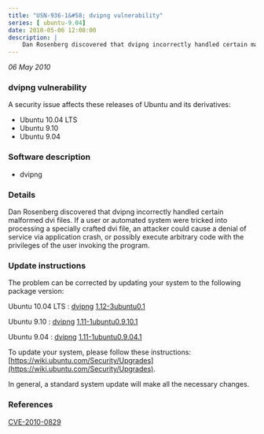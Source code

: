 ```yaml
---
title: "USN-936-1&#58; dvipng vulnerability"
series: [ ubuntu-9.04]
date: 2010-05-06 12:00:00
description: |
    Dan Rosenberg discovered that dvipng incorrectly handled certain malformed dvi files. If a user or automated system were tricked into processing a specially crafted dvi file, an attacker could cause a denial of service via application crash, or possibly execute arbitrary code with the privileges of the user invoking the program. 
--- 
```

 
 

*06 May 2010*

### dvipng vulnerability

A security issue affects these releases of Ubuntu and its derivatives:

* Ubuntu 10.04 LTS
* Ubuntu 9.10
* Ubuntu 9.04

### Software description

* dvipng 

### Details

Dan Rosenberg discovered that dvipng incorrectly handled certain malformed dvi files. If a user or automated system were tricked into processing a specially crafted dvi file, an attacker could cause a denial of service via application crash, or possibly execute arbitrary code with the privileges of the user invoking the program. 

### Update instructions

The problem can be corrected by updating your system to the following package version:

Ubuntu 10.04 LTS
 : [dvipng](https://launchpad.net/ubuntu/+source/dvipng) <span> [1.12-3ubuntu0.1](https://launchpad.net/ubuntu/+source/dvipng/1.12-3ubuntu0.1) </span> 

Ubuntu 9.10
 : [dvipng](https://launchpad.net/ubuntu/+source/dvipng) <span> [1.11-1ubuntu0.9.10.1](https://launchpad.net/ubuntu/+source/dvipng/1.11-1ubuntu0.9.10.1) </span> 

Ubuntu 9.04
 : [dvipng](https://launchpad.net/ubuntu/+source/dvipng) <span> [1.11-1ubuntu0.9.04.1](https://launchpad.net/ubuntu/+source/dvipng/1.11-1ubuntu0.9.04.1) </span> 

To update your system, please follow these instructions: [https://wiki.ubuntu.com/Security/Upgrades](https://wiki.ubuntu.com/Security/Upgrades).

In general, a standard system update will make all the necessary changes. 

### References

 
 [CVE-2010-0829](http://people.ubuntu.com/~ubuntu-security/cve/CVE-2010-0829)
 

